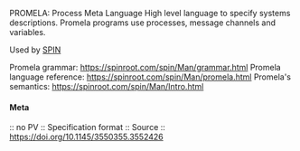 PROMELA: Process Meta Language
High level language to specify systems descriptions.
Promela programs use processes, message channels and variables. 

Used by [SPIN](SPIN.md)

Promela grammar: https://spinroot.com/spin/Man/grammar.html
Promela language reference: https://spinroot.com/spin/Man/promela.html
Promela's semantics: https://spinroot.com/spin/Man/Intro.html

#### Meta
:: no PV
:: Specification format
:: Source :: https://doi.org/10.1145/3550355.3552426